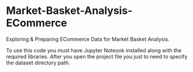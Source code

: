 # Market-Basket-Analysis-ECommerce
Exploring &amp; Preparing ECommerce Data for Market Basket Analysis.

To use this code you must have Jupyter Noteook installed along with the required libraries.
After you open the project file you just to need to specify the dataset directory path.
